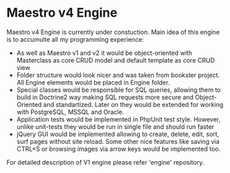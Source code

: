 Maestro v4 Engine
==

Maestro v4 Engine is currently under constuction. Main idea of this engine is to accumulte all my programming experience:
* As well as Maestro v1 and v2 it would be object-oriented with Masterclass as core CRUD model and default template as core CRUD view
* Folder structure would look nicer and was taken from bookster project. All Engine elements would be placed in Engine folder.
* Special classes would be responsible for SQL queries, allowing them to build in Doctrine2 way making SQL requests more secure and Object-Oriented and standartized. Later on they would be extended for working with PostgreSQL, MSSQL and Oracle.
* Application tests would be implemented in PhpUnit test style. However, unlike unit-tests they would be run in single file and should run faster
* jQuery GUI would be implemented allowing to create, delete, edit, sort, surf pages without site reload. Some other nice features like saving via CTRL+S or browsing images via arrow keys would be implemented too. 

For detailed description of V1 engine please refer 'engine' repository.
